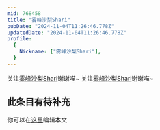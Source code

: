 ```yaml
---
mid: 768458
title: "雾峰沙梨Shari"
pubDate: "2024-11-04T11:26:46.778Z"
updatedDate: "2024-11-04T11:26:46.778Z"
profile:
  {
    Nickname: ["雾峰沙梨Shari"],
  }
---
```


关注[雾峰沙梨Shari](https://space.bilibili.com/768458)谢谢喵~ 关注[雾峰沙梨Shari](https://space.bilibili.com/768458)谢谢喵~

## 此条目有待补充
你可以在[这里](https://github.com/Yuhanawa/VTuber.ICU-Content/edit/master/v/雾峰沙梨Shari/index.md)编辑本文
